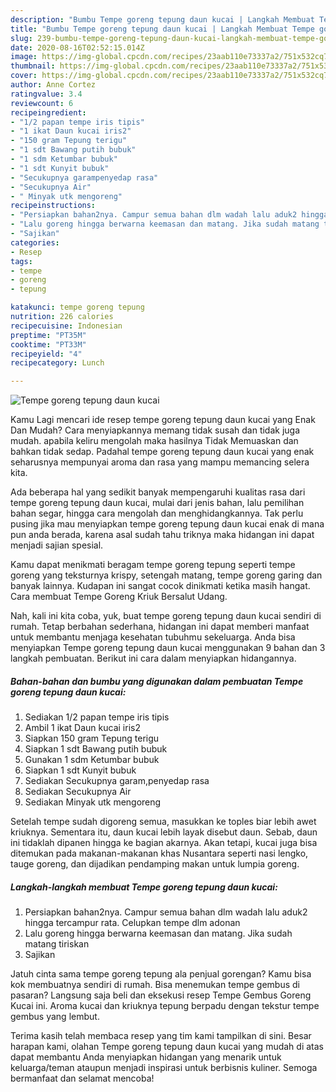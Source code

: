 ```yaml
---
description: "Bumbu Tempe goreng tepung daun kucai | Langkah Membuat Tempe goreng tepung daun kucai Yang Lezat Sekali"
title: "Bumbu Tempe goreng tepung daun kucai | Langkah Membuat Tempe goreng tepung daun kucai Yang Lezat Sekali"
slug: 239-bumbu-tempe-goreng-tepung-daun-kucai-langkah-membuat-tempe-goreng-tepung-daun-kucai-yang-lezat-sekali
date: 2020-08-16T02:52:15.014Z
image: https://img-global.cpcdn.com/recipes/23aab110e73337a2/751x532cq70/tempe-goreng-tepung-daun-kucai-foto-resep-utama.jpg
thumbnail: https://img-global.cpcdn.com/recipes/23aab110e73337a2/751x532cq70/tempe-goreng-tepung-daun-kucai-foto-resep-utama.jpg
cover: https://img-global.cpcdn.com/recipes/23aab110e73337a2/751x532cq70/tempe-goreng-tepung-daun-kucai-foto-resep-utama.jpg
author: Anne Cortez
ratingvalue: 3.4
reviewcount: 6
recipeingredient:
- "1/2 papan tempe iris tipis"
- "1 ikat Daun kucai iris2"
- "150 gram Tepung terigu"
- "1 sdt Bawang putih bubuk"
- "1 sdm Ketumbar bubuk"
- "1 sdt Kunyit bubuk"
- "Secukupnya garampenyedap rasa"
- "Secukupnya Air"
- " Minyak utk mengoreng"
recipeinstructions:
- "Persiapkan bahan2nya. Campur semua bahan dlm wadah lalu aduk2 hingga tercampur rata. Celupkan tempe dlm adonan"
- "Lalu goreng hingga berwarna keemasan dan matang. Jika sudah matang tiriskan"
- "Sajikan"
categories:
- Resep
tags:
- tempe
- goreng
- tepung

katakunci: tempe goreng tepung 
nutrition: 226 calories
recipecuisine: Indonesian
preptime: "PT35M"
cooktime: "PT33M"
recipeyield: "4"
recipecategory: Lunch

---
```



![Tempe goreng tepung daun kucai](https://img-global.cpcdn.com/recipes/23aab110e73337a2/751x532cq70/tempe-goreng-tepung-daun-kucai-foto-resep-utama.jpg)

Kamu Lagi mencari ide resep tempe goreng tepung daun kucai yang Enak Dan Mudah? Cara menyiapkannya memang tidak susah dan tidak juga mudah. apabila keliru mengolah maka hasilnya Tidak Memuaskan dan bahkan tidak sedap. Padahal tempe goreng tepung daun kucai yang enak seharusnya mempunyai aroma dan rasa yang mampu memancing selera kita.

Ada beberapa hal yang sedikit banyak mempengaruhi kualitas rasa dari tempe goreng tepung daun kucai, mulai dari jenis bahan, lalu pemilihan bahan segar, hingga cara mengolah dan menghidangkannya. Tak perlu pusing jika mau menyiapkan tempe goreng tepung daun kucai enak di mana pun anda berada, karena asal sudah tahu triknya maka hidangan ini dapat menjadi sajian spesial.

Kamu dapat menikmati beragam tempe goreng tepung seperti tempe goreng yang teksturnya krispy, setengah matang, tempe goreng garing dan banyak lainnya. Kudapan ini sangat cocok dinikmati ketika masih hangat. Cara membuat Tempe Goreng Kriuk Bersalut Udang.


Nah, kali ini kita coba, yuk, buat tempe goreng tepung daun kucai sendiri di rumah. Tetap berbahan sederhana, hidangan ini dapat memberi manfaat untuk membantu menjaga kesehatan tubuhmu sekeluarga. Anda bisa menyiapkan Tempe goreng tepung daun kucai menggunakan 9 bahan dan 3 langkah pembuatan. Berikut ini cara dalam menyiapkan hidangannya.

<!--inarticleads1-->

##### Bahan-bahan dan bumbu yang digunakan dalam pembuatan Tempe goreng tepung daun kucai:

1. Sediakan 1/2 papan tempe iris tipis
1. Ambil 1 ikat Daun kucai iris2
1. Siapkan 150 gram Tepung terigu
1. Siapkan 1 sdt Bawang putih bubuk
1. Gunakan 1 sdm Ketumbar bubuk
1. Siapkan 1 sdt Kunyit bubuk
1. Sediakan Secukupnya garam,penyedap rasa
1. Sediakan Secukupnya Air
1. Sediakan  Minyak utk mengoreng


Setelah tempe sudah digoreng semua, masukkan ke toples biar lebih awet kriuknya. Sementara itu, daun kucai lebih layak disebut daun. Sebab, daun ini tidaklah dipanen hingga ke bagian akarnya. Akan tetapi, kucai juga bisa ditemukan pada makanan-makanan khas Nusantara seperti nasi lengko, tauge goreng, dan dijadikan pendamping makan untuk lumpia goreng. 

<!--inarticleads2-->

##### Langkah-langkah membuat Tempe goreng tepung daun kucai:

1. Persiapkan bahan2nya. Campur semua bahan dlm wadah lalu aduk2 hingga tercampur rata. Celupkan tempe dlm adonan
1. Lalu goreng hingga berwarna keemasan dan matang. Jika sudah matang tiriskan
1. Sajikan


Jatuh cinta sama tempe goreng tepung ala penjual gorengan? Kamu bisa kok membuatnya sendiri di rumah. Bisa menemukan tempe gembus di pasaran? Langsung saja beli dan eksekusi resep Tempe Gembus Goreng Kucai ini. Aroma kucai dan kriuknya tepung berpadu dengan tekstur tempe gembus yang lembut. 

Terima kasih telah membaca resep yang tim kami tampilkan di sini. Besar harapan kami, olahan Tempe goreng tepung daun kucai yang mudah di atas dapat membantu Anda menyiapkan hidangan yang menarik untuk keluarga/teman ataupun menjadi inspirasi untuk berbisnis kuliner. Semoga bermanfaat dan selamat mencoba!
